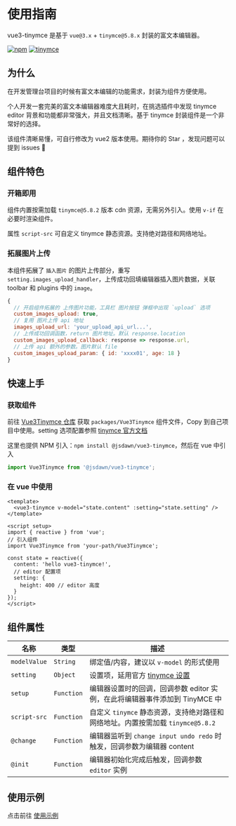 # 使用指南

vue3-tinymce 是基于 `vue@3.x` + `tinymce@5.8.x` 封装的富文本编辑器。

[![npm](https://img.shields.io/npm/dt/@jsdawn/vue3-tinymce?label=vue3-tinymce&logo=npm)](https://www.npmjs.com/package/@jsdawn/vue3-tinymce)
[![tinymce](https://img.shields.io/badge/tinymce-%5E5.8.2-blue)](https://www.tiny.cloud/docs/)

## 为什么

在开发管理台项目的时候有富文本编辑的功能需求，封装为组件方便使用。

个人开发一套完美的富文本编辑器难度大且耗时，在挑选插件中发现 tinymce editor 背景和功能都非常强大，并且文档清晰。基于 tinymce 封装组件是一个非常好的选择。

该组件清晰易懂，可自行修改为 vue2 版本使用。期待你的 Star <Badge type="tip" text="+1" vertical="top" /> ，发现问题可以提到 issues 👏

## 组件特色

### 开箱即用

组件内置按需加载 `tinymce@5.8.2` 版本 cdn 资源，无需另外引入。使用 `v-if` 在必要时渲染组件。

属性 `script-src` 可自定义 tinymce 静态资源。支持绝对路径和网络地址。

### 拓展图片上传

本组件拓展了 `插入图片` 的图片上传部分，重写 `setting.images_upload_handler`，上传成功回填编辑器插入图片数据，关联 toolbar 和 plugins 中的 `image`。

```js
{
  // 开启组件拓展的 上传图片功能，工具栏 图片按钮 弹框中出现 `upload` 选项
  custom_images_upload: true,
  // 复用 图片上传 api 地址
  images_upload_url: 'your_upload_api_url...',
  // 上传成功回调函数，return 图片地址。默认 response.location
  custom_images_upload_callback: response => response.url,
  // 上传 api 额外的参数。图片默认 file
  custom_images_upload_param: { id: 'xxxx01', age: 18 }
}
```

## 快速上手

### 获取组件

前往 [Vue3Tinymce 仓库](https://gitee.com/jsdawn/vue3-tinymce.git) 获取 `packages/Vue3Tinymce` 组件文件，Copy 到自己项目中使用。setting 选项配置参照 [tinymce 官方文档](https://www.tiny.cloud/docs/)

这里也提供 NPM 引入：`npm install @jsdawn/vue3-tinymce`，然后在 vue 中引入

```js
import Vue3Tinymce from '@jsdawn/vue3-tinymce';
```

### 在 vue 中使用

```vue
<template>
  <vue3-tinymce v-model="state.content" :setting="state.setting" />
</template>

<script setup>
import { reactive } from 'vue';
// 引入组件
import Vue3Tinymce from 'your-path/Vue3Tinymce';

const state = reactive({
  content: 'hello vue3-tinymce!',
  // editor 配置项
  setting: {
    height: 400 // editor 高度
  }
});
</script>
```

## 组件属性

| 名称         | 类型       | 描述                                                                                          |
| ------------ | ---------- | --------------------------------------------------------------------------------------------- |
| `modelValue` | `String`   | 绑定值/内容，建议以 `v-model` 的形式使用                                                      |
| `setting`    | `Object`   | 设置项，延用官方 [tinymce 设置](https://www.tiny.cloud/docs/configure/integration-and-setup/) |
| `setup`      | `Function` | 编辑器设置时的回调，回调参数 editor 实例，在此将编辑器事件添加到 TinyMCE 中                   |
| `script-src` | `Function` | 自定义 `tinymce` 静态资源，支持绝对路径和网络地址。内置按需加载 `tinymce@5.8.2`               |
| `@change`    | `Function` | 编辑器监听到 `change input undo redo` 时触发，回调参数为编辑器 content                        |
| `@init`      | `Function` | 编辑器初始化完成后触发，回调参数 `editor` 实例                                                |

## 使用示例

点击前往 [使用示例](http://tinymce.qscoding.com/)
